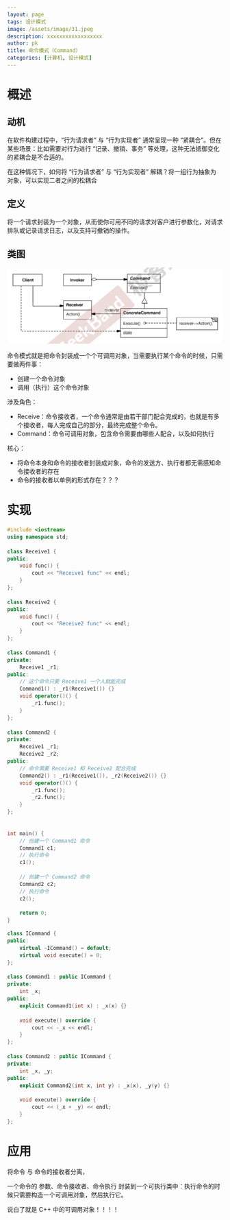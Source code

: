 ```yaml
---
layout: page
tags: 设计模式
image: /assets/image/31.jpeg
description: xxxxxxxxxxxxxxxxxx
author: pk
title: 命令模式（Command）
categories: [计算机, 设计模式]
---
```


# 概述

## 动机

在软件构建过程中，“行为请求者” 与 “行为实现者” 通常呈现一种 “紧耦合”。但在某些场景：比如需要对行为进行 “记录、撤销、事务” 等处理，这种无法抵御变化的紧耦合是不合适的。



在这种情况下，如何将 “行为请求者” 与 “行为实现者” 解耦？将一组行为抽象为 对象，可以实现二者之间的松耦合



## 定义

将一个请求封装为一个对象，从而使你可用不同的请求对客户进行参数化，对请求排队或记录请求日志，以及支持可撤销的操作。



## 类图

![/assets/content/7.png](/assets/content/7.png)



命令模式就是把命令封装成一个个可调用对象，当需要执行某个命令的时候，只需要做两件事：

- 创建一个命令对象
- 调用（执行）这个命令对象



涉及角色：

- Receive：命令接收者，一个命令通常是由若干部门配合完成的，也就是有多个接收者，每人完成自己的部分，最终完成整个命令。
- Command：命令可调用对象，包含命令需要由哪些人配合，以及如何执行


核心：
- 将命令本身和命令的接收者封装成对象，命令的发送方、执行者都无需感知命令接收者的存在
- 命令的接收者以单例的形式存在？？？


# 实现

```cpp
#include <iostream>
using namespace std;

class Receive1 {
public:
    void func() {
        cout << "Receive1 func" << endl;
    }
};

class Receive2 {
public:
    void func() {
        cout << "Receive2 func" << endl;
    }
};

class Command1 {
private:
    Receive1 _r1;
public:
    // 这个命令只要 Receive1 一个人就能完成
    Command1() : _r1(Receive1()) {}
    void operator()() {
        _r1.func();
    }
};

class Command2 {
private:
    Receive1 _r1;
    Receive2 _r2;
public:
    // 命令需要 Receive1 和 Receive2 配合完成
    Command2() : _r1(Receive1()), _r2(Receive2()) {}
    void operator()() {
        _r1.func();
        _r2.func();
    }
};


int main() {
    // 创建一个 Command1 命令
    Command1 c1;
    // 执行命令
    c1();

    // 创建一个 Command2 命令
    Command2 c2;
    // 执行命令
    c2();

    return 0;
}
```

```cpp
class ICommand {
public:
    virtual ~ICommand() = default;
    virtual void execute() = 0;
};

class Command1 : public ICommand {
private:
    int _x;
public:
    explicit Command1(int x) : _x(x) {}

    void execute() override {
        cout << -_x << endl;
    }
};

class Command2 : public ICommand {
private:
    int _x, _y;
public:
    explicit Command2(int x, int y) : _x(x), _y(y) {}

    void execute() override {
        cout << (_x + _y) << endl;
    }
};
```



# 应用

将命令 与 命令的接收者分离，

一个命令的 参数、命令接收者、命令执行 封装到一个可执行类中：执行命令的时候只需要构造一个可调用对象，然后执行它。



说白了就是 C++ 中的可调用对象！！！！
